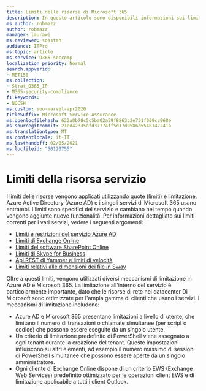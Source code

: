 ```yaml
---
title: Limiti delle risorse di Microsoft 365
description: In questo articolo sono disponibili informazioni sui limiti delle risorse per le varie applicazioni in Microsoft 365.
ms.author: robmazz
author: robmazz
manager: laurawi
ms.reviewer: sosstah
audience: ITPro
ms.topic: article
ms.service: O365-seccomp
localization_priority: Normal
search.appverid:
- MET150
ms.collection:
- Strat_O365_IP
- M365-security-compliance
f1.keywords:
- NOCSH
ms.custom: seo-marvel-apr2020
titleSuffix: Microsoft Service Assurance
ms.openlocfilehash: 632a0b78c5c5ba02a59f8863c2e751f009cc968e
ms.sourcegitcommit: 21ed42335efd37774ff5d17d9586d5546147241a
ms.translationtype: MT
ms.contentlocale: it-IT
ms.lasthandoff: 02/05/2021
ms.locfileid: "50120755"
---
```

# <a name="service-resource-limits"></a>Limiti della risorsa servizio

I limiti delle risorse vengono applicati utilizzando quote (limiti) e limitazione. Azure Active Directory (Azure AD) e i singoli servizi di Microsoft 365 usano entrambi. I limiti sono specifici del servizio e cambiano nel tempo quando vengono aggiunte nuove funzionalità. Per informazioni dettagliate sui limiti correnti per i vari servizi, vedere i seguenti argomenti:

- [Limiti e restrizioni del servizio Azure AD](/azure/azure-resource-manager/management/azure-subscription-service-limits)
- [Limiti di Exchange Online](/office365/servicedescriptions/exchange-online-service-description/exchange-online-limits)
- [Limiti del software SharePoint Online](https://support.office.com/article/SharePoint-Online-software-boundaries-and-limits-8F34FF47-B749-408B-ABC0-B605E1F6D498)
- [Limiti di Skype for Business](https://technet.microsoft.com/library/skype-for-business-online-limits.aspx)
- [Api REST di Yammer e limiti di velocità](https://developer.yammer.com/docs/rest-api-rate-limits)
- [Limiti relativi alle dimensioni dei file in Sway](https://support.office.com/article/File-size-limits-in-Sway-4db21bc6-b42b-499f-9272-66e089db109f)

Oltre a questi limiti, vengono utilizzati diversi meccanismi di limitazione in Azure AD e Microsoft 365. La limitazione all'interno del servizio è particolarmente importante, dato che le risorse di rete nei datacenter Di Microsoft sono ottimizzate per l'ampia gamma di clienti che usano i servizi. I meccanismi di limitazione includono:

- Azure AD e Microsoft 365 presentano limitazioni a livello di utente, che limitano il numero di transazioni o chiamate simultanee (per script o codice) che possono essere eseguite da un singolo utente.
- Un criterio di limitazione predefinito di PowerShell viene assegnato a ogni tenant durante la creazione del tenant. Queste impostazioni influiscono su altri elementi, ad esempio il numero massimo di sessioni di PowerShell simultanee che possono essere aperte da un singolo amministratore.
- Ogni cliente di Exchange Online dispone di un criterio EWS (Exchange Web Services) predefinito ottimizzato per le operazioni client EWS e di limitazione applicabile a tutti i client Outlook.
